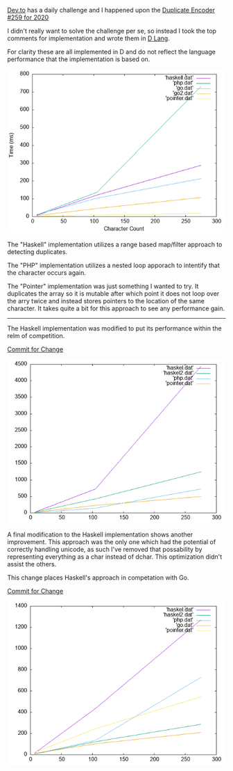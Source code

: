 [Dev.to](https://dev.to/) has a daily challenge and I happened upon the [Duplicate Encoder #259 for 2020](https://dev.to/thepracticaldev/daily-challenge-259-duplicate-encoder-2e8l)

I didn't really want to solve the challenge per se, so instead I took the top comments for implementation and wrote them in [D Lang](https://dlang.org/).

For clarity these are all implemented in D and do not reflect the language performance that the implementation is based on.

![Latest Graph](graph.png)

The "Haskell" implementation utilizes a range based map/filter approach to detecting duplicates.

The "PHP" implementation utilizes a nested loop apporach to intentify that the character occurs again.

The "Pointer" implementation was just something I wanted to try. It duplicates the array so it is mutable
after which point it does not loop over the arry twice and instead stores pointers to the location of the
same character. It takes quite a bit for this approach to see any performance gain.

----

The Haskell implementation was modified to put its performance within the relm of competition.

[Commit for Change](https://github.com/JesseKPhillips/devto-challenge259-dupencoder/commit/c794a71328f46ea5c2bccadd2658b03e387ed1db)

![Graph Showing Haskell Change](haskell.png)

A final modification to the Haskell implementation shows another improvement. This approach was the only
one which had the potential of correctly handling unicode, as such I've removed that possability by
representing everything as a char instead of dchar. This optimization didn't assist the others.

This change places Haskell's approach in competation with Go.

[Commit for Change](https://github.com/JesseKPhillips/devto-challenge259-dupencoder/commit/90c26b97fb73e12e8f01bea922477c7c8e107e04)

![Haskell with no Unicode](haskell2.png)
